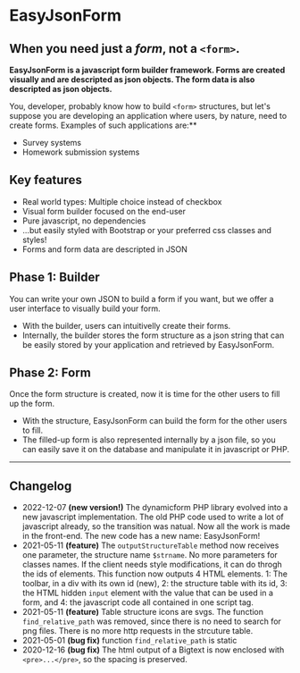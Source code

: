 # EasyJsonForm

## When you need just a _form_, not a `<form>`.

**EasyJsonForm is a javascript form builder framework. Forms are created visually and are descripted as json objects. The form data is also descripted as json objects.**

You, developer, probably know how to build `<form>` structures, but let's suppose you are developing an application where users, by nature, need to create forms. Examples of such applications are:**

- Survey systems
- Homework submission systems

## Key features

- Real world types: Multiple choice instead of checkbox
- Visual form builder focused on the end-user
- Pure javascript, no dependencies
- ...but easily styled with Bootstrap or your preferred css classes and styles!
- Forms and form data are descripted in JSON

## Phase 1: Builder

You can write your own JSON to build a form if you want, but we offer a user interface to visually build your form.

- With the builder, users can intuitivelly create their forms.
- Internally, the builder stores the form structure as a json string that can be easily stored by your application and retrieved by EasyJsonForm.

## Phase 2: Form

Once the form structure is created, now it is time for the other users to fill up the form.

- With the structure, EasyJsonForm can build the form for the other users to fill.
- The filled-up form is also represented internally by a json file, so you can easily save it on the database and manipulate it in javascript or PHP.

---

## Changelog
- 2022-12-07 **(new version!)** The dynamicform PHP library evolved into a new javascript implementation. The old PHP code used to write a lot of javascript already, so the transition was natual. Now all the work is made in the front-end. The new code has a new name: EasyJsonForm!
- 2021-05-11 **(feature)** The `outputStructureTable` method now receives one parameter, the structure name `$strname`. No more parameters for classes names. If the client needs style modifications, it can do throgh the ids of elements. This function now outputs 4 HTML elements. 1: The toolbar, in a div with its own id (new), 2: the structure table with its id, 3: the HTML hidden `input` element with the value that can be used in a form, and 4: the javascript code all contained in one script tag.
- 2021-05-11 **(feature)** Table structure icons are svgs. The function `find_relative_path` was removed, since there is no need to search for png files. There is no more http requests in the strcuture table.
- 2021-05-01 **(bug fix)** function `find_relative_path` is static
- 2020-12-16 **(bug fix)** The html output of a Bigtext is now enclosed with `<pre>...</pre>`, so the spacing is preserved.